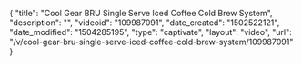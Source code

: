 {
    "title": "Cool Gear BRU Single Serve Iced Coffee Cold Brew System",
    "description": "",
    "videoid": "109987091",
    "date_created": "1502522121",
    "date_modified": "1504285195",
    "type": "captivate",
    "layout": "video",
    "url": "\/v\/cool-gear-bru-single-serve-iced-coffee-cold-brew-system\/109987091"
}